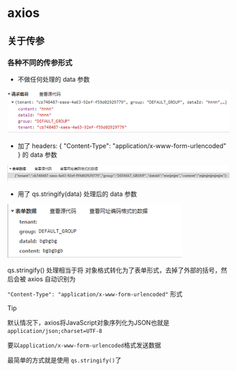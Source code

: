 # axios
## 关于传参
### 各种不同的传参形式
[](http://www.axios-js.com/zh-cn/docs/#%E4%BD%BF%E7%94%A8-application-x-www-form-urlencoded-format)

- 不做任何处理的 data 参数

![Image text](./../../images/request/axios1.png)

-  加了 headers: { "Content-Type": "application/x-www-form-urlencoded" } 的 data 参数

![Image text](./../../images/request/axios2.png)

- 用了 qs.stringify(data) 处理后的 data 参数

![Image text](./../../images/request/axios3.png)

qs.stringify() 处理相当于将 对象格式转化为了表单形式，去掉了外部的括号，然后会被 axios 自动识别为

`"Content-Type": "application/x-www-form-urlencoded"` 形式

> [!TIP]
> 默认情况下，axios将JavaScript对象序列化为JSON也就是 `application/json;charset=UTF-8`
>
> 要以`application/x-www-form-urlencoded`格式发送数据
> 
> 最简单的方式就是使用 `qs.stringify()`了




